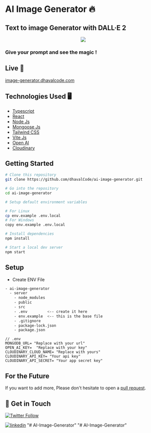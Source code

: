 # AI Image Generator 🔥

## Text to image Generator with DALL·E 2

<p align="center">
    <img src="https://s12.gifyu.com/images/ezgif.com-optimize1442d3fee1d7b4bc.gif"></img>
</p>

### Give your prompt and see the magic !

## Live 🚀

[image-generator.dhavalcode.com](https://image-generator.dhavalcode.com)

## Technologies Used 🖥️

- [Typescript](https://www.typescriptlang.org/)
- [React](https://reactjs.org/)
- [Node Js](https://nodejs.org/en)
- [Mongoose Js](https://mongoosejs.com/)
- [Tailwind CSS](https://tailwindcss.com/)
- [Vite Js](https://vitejs.dev)
- [Open AI](https://openai.com/)
- [Cloudinary](https://cloudinary.com/)

## Getting Started

```bash
# Clone this repository
git clone https://github.com/dhavalCode/ai-image-generator.git

# Go into the repository
cd ai-image-generator

# Setup default environment variables

# For Linux
cp env.example .env.local
# For Windows
copy env.example .env.local

# Install dependencies
npm install

# Start a local dev server
npm start
```

## Setup

- Create ENV File

```bash
- ai-image-generator
  - server
    - node_modules
    - public
    - src
    - .env         <-- create it here
    - env.example  <-- this is the base file
    - .gitignore
    - package-lock.json
    - package.json
```

```env
// .env
MONGODB_URL= "Replace with your url"
OPEN_AI_KEY=  "Replace with your key"
CLOUDINARY_CLOUD_NAME= "Replace with yours"
CLOUDINARY_API_KEY= "Your api key"
CLOUDINARY_API_SECRET= "Your app secret key"
```

## For the Future

If you want to add more, Please don't hesitate to open a [pull request](https://github.com/dhavalCode/ai-image-generator/pulls).

## 👋 Get in Touch

[![Twitter Follow](https://img.shields.io/twitter/follow/dhavalcode?style=social)](https://twitter.com/dhavalCode)

[![linkedin](https://img.shields.io/badge/linkedin-0A66C2?style=for-the-badge&logo=linkedin&logoColor=white)](https://www.linkedin.com/in/dhavalcode)
"# AI-Image-Generator" 
"# AI-Image-Generator" 
